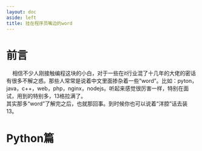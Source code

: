 ```yaml
---
layout: doc
aside: left
title: 挂在程序员嘴边的word
---
```


# 前言  

&nbsp;&nbsp;&nbsp;&nbsp;相信不少人刚接触编程这块的小白，对于一些在it行业混了十几年的大佬的密话有很多不解之惑。那些人常常是说着中文里面掺杂着一些“word”。比如：pyton，java，c++，web，php，nginx，nodejs。听起来感觉很厉害一样，特别在面试，用到的特别多，13格拉满了。  
其实那多“word”了解完之后，也就那回事。到时候你也可以说着“洋腔”话去装13。
# Python篇